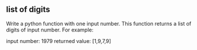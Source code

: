 ## list of digits

Write a python function with one input number.
This function returns a list of digits of input number.
For example:

input number: 1979
returned value: [1,9,7,9]

